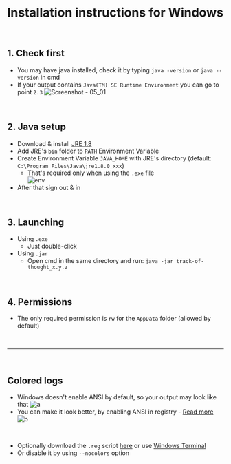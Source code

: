 # Installation instructions for Windows

<br>

## 1. Check first 
- You may have java installed, check it by typing `java -version` or `java --version` in cmd  
- If your output contains `Java(TM) SE Runtime Environment` you can go to point `2.3`
![Screenshot - 05_01](https://user-images.githubusercontent.com/25122875/103594349-c215da00-4ef8-11eb-8fe4-4c72d319d172.png)

<br>

## 2. Java setup
- Download & install [JRE 1.8](https://java.com/en/download/)
- Add JRE's `bin` folder to `PATH` Environment Variable
- Create Environment Variable `JAVA_HOME` with JRE's directory (default: `C:\Program Files\Java\jre1.8.0_xxx`)
   - That's required only when using the `.exe` file  
![env](https://user-images.githubusercontent.com/25122875/90809392-b054e100-e321-11ea-854e-09486aa8f21f.png)
- After that sign out & in

<br>

## 3. Launching
- Using `.exe`
   - Just double-click
- Using `.jar`
   - Open cmd in the same directory and run: `java -jar track-of-thought_x.y.z`

<br>

## 4. Permissions
- The only required permission is `rw` for the `AppData` folder (allowed by default)

<br>

--- 

<br>

## Colored logs
- Windows doesn't enable ANSI by default, so your output may look like that
   ![a](https://user-images.githubusercontent.com/25122875/103597157-d4474680-4eff-11eb-98af-6060eaa13938.png)
- You can make it look better, by enabling ANSI in registry - [Read more](https://ss64.com/nt/syntax-ansi.html)
   ![b](https://user-images.githubusercontent.com/25122875/103597158-d5787380-4eff-11eb-9f16-74b7b606b996.png)

<br> 

- Optionally download the `.reg` script [here](https://pastebin.com/d0w5mVNg) or use [Windows Terminal](https://github.com/microsoft/terminal/releases)
- Or disable it by using `--nocolors` option
